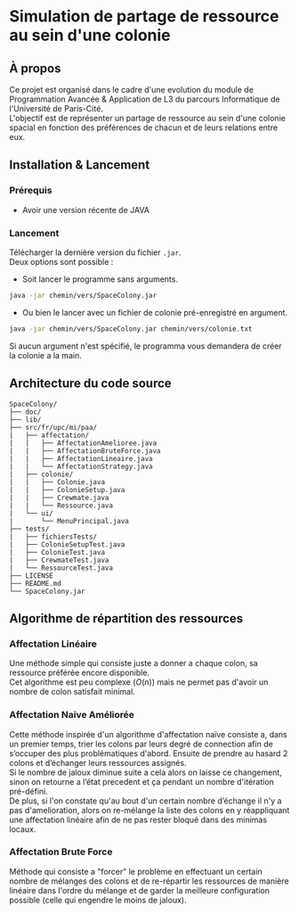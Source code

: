 # Simulation de partage de ressource au sein d'une colonie

##  À propos
Ce projet est organisé dans le cadre d'une evolution du module de Programmation Avancée & Application de L3 du parcours Informatique de l'Université de Paris-Cité.\
L'objectif est de représenter un partage de ressource au sein d'une colonie spacial en fonction des préférences
de chacun et de leurs relations entre eux.

## Installation & Lancement

### Prérequis
* Avoir une version récente de JAVA

### Lancement
Télécharger la dernière version du fichier `.jar`.\
Deux options sont possible :
* Soit lancer le programme sans arguments.
```sh
java -jar chemin/vers/SpaceColony.jar
```
* Ou bien le lancer avec un fichier de colonie pré-enregistré en argument.
```sh
java -jar chemin/vers/SpaceColony.jar chemin/vers/colonie.txt
```
Si aucun argument n'est spécifié, le programma vous demandera de créer la colonie a la main.

## Architecture du code source

```text
SpaceColony/
├── doc/
├── lib/
├── src/fr/upc/mi/paa/ 
|   ├── affectation/
|   |   ├── AffectationAmelioree.java
|   |   ├── AffectationBruteForce.java
|   |   ├── AffectationLineaire.java
|   |   └── AffectationStrategy.java
|   ├── colonie/
|   |   ├── Colonie.java
|   |   ├── ColonieSetup.java
|   |   ├── Crewmate.java
|   |   └── Ressource.java
|   └── ui/
|       └── MenuPrincipal.java
├── tests/
|   ├── fichiersTests/
|   ├── ColonieSetupTest.java
|   ├── ColonieTest.java
|   ├── CrewmateTest.java
|   └── RessourceTest.java
├── LICENSE
├── README.md
└── SpaceColony.jar
```

## Algorithme de répartition des ressources

### Affectation Linéaire
Une méthode simple qui consiste juste a donner a chaque colon, sa ressource
préférée encore disponible.\
Cet algorithme est peu complexe ($O(n)$) mais ne permet pas d'avoir un nombre de colon satisfait
minimal.

### Affectation Naive Améliorée
Cette méthode inspirée d'un algorithme d'affectation naïve consiste a, dans un premier temps, trier les colons par leurs degré de connection afin de s’occuper des plus problématiques d'abord.
Ensuite de prendre au hasard 2 colons et d’échanger leurs ressources assignés.\
Si le nombre de jaloux diminue suite a cela alors on laisse ce changement, sinon on retourne a l’état precedent et ça pendant un nombre d'itération pré-défini.\
De plus, si l'on constate qu'au bout d'un certain nombre d’échange il n'y a pas d'amelioration, alors on re-mélange la liste des colons en y réappliquant 
une affectation linéaire afin de ne pas rester bloqué dans des minimas locaux. 

### Affectation Brute Force
Méthode qui consiste a "forcer" le problème en effectuant un certain nombre de mélanges des colons et de re-répartir les ressources 
de manière linéaire dans l'ordre du mélange et de garder la meilleure configuration possible (celle qui engendre le moins de jaloux).

